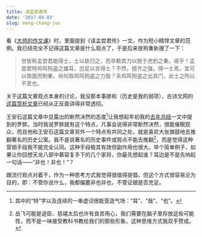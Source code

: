 ```yaml
---
title: 读孟尝君传
date: '2017-04-03'
slug: meng-chang-jun
---
```


看《[大师的作文课](/cn/2017/03/master-wrting/)》时，里面提到《读孟尝君传》一文，作为短小精悍文章的范例。我已经完全不记得这篇文章是什么观点了，于是后来放狗重新搜了一下：

> 世皆称孟尝君能得士，士以故归之，而卒赖其力以脱于虎豹之秦。嗟乎！孟尝君特鸡鸣狗盗之雄耳，岂足以言得士？不然，擅齐之强，得一士焉，宜可以南面而制秦，尚何取鸡鸣狗盗之力哉？夫鸡鸣狗盗之出其门，此士之所以不至也。

关于这篇文章观点本身的讨论，我没那本事掺和（历史是我的弱项），古诗文网的[这篇赏析文章](http://www.gushiwen.org/GuShiWen_9daf21454d.aspx)已经从正反面讲得非常透彻。

王安石这篇文章中显露出的断然决然的态度[^1]让我想起年初我的[去年总结](/cn/2017/01/blog/)一文中提到的罗胖。当时我说罗胖就有这个特点，凡事会说得非常断然决然，很能催眠观众，而且他和王安石这篇文章另外一个特点有共同之处，就是喜欢大张旗鼓地去推翻著名的历史公案。我不是说著名的历史事件或观点不能去推翻[^2]，而是觉得这种营销手段我不能完全认同。这种手段极其有效但副作用也很大。举个简单例子，如果让你回想天龙八部中慕容复手下的几个家将，你最先想起谁？耳边是不是先响起一句话——“非也！非也！”？

跟流行观点对着干，作为一种思考方式我觉得很值得提倡，但这个方式很容易沦为目的，即：不管你说什么，我都偏要非也非也，不管证据是否充足。

[^1]: 其中的“特”字以及连续的一串虚词很能营造气场：“耳”、“哉”、“也”。

[^2]: 岳飞可能是逆臣、慈禧太后也许有良苦用心，我们需要在脑子里存放这些可能性，而不是一味接受教科书教给我们的那些形象。这种思维方式我双手赞成。
